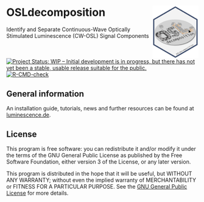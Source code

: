 
<!-- README.md was auto-generated by README.Rmd. Please DO NOT edit by hand!-->

# OSLdecomposition <img width=120px src="man/figures/OSLdecomposition_logo.png" align="right" />

Identify and Separate Continuous-Wave Optically Stimulated Luminescence
(CW-OSL) Signal Components

[![Project Status: WIP – Initial development is in progress, but there
has not yet been a stable, usable release suitable for the
public.](https://www.repostatus.org/badges/latest/wip.svg)](https://www.repostatus.org/#wip)
[![R-CMD-check](https://github.com/DirkMittelstrass/OSLdecomposition/workflows/GitHub%20Actions%20CI/badge.svg)](https://github.com/DirkMittelstrass/OSLdecomposition/actions)

## General information

An installation guide, tutorials, news and further resources can be
found at [luminescence.de](https://luminescence.de/index.html).

## License

This program is free software: you can redistribute it and/or modify it
under the terms of the GNU General Public License as published by the
Free Software Foundation, either version 3 of the License, or any later
version.

This program is distributed in the hope that it will be useful, but
WITHOUT ANY WARRANTY; without even the implied warranty of
MERCHANTABILITY or FITNESS FOR A PARTICULAR PURPOSE. See the [GNU
General Public
License](https://github.com/DirkMittelstrass/OSLdecomposition/blob/master/LICENSE)
for more details.
